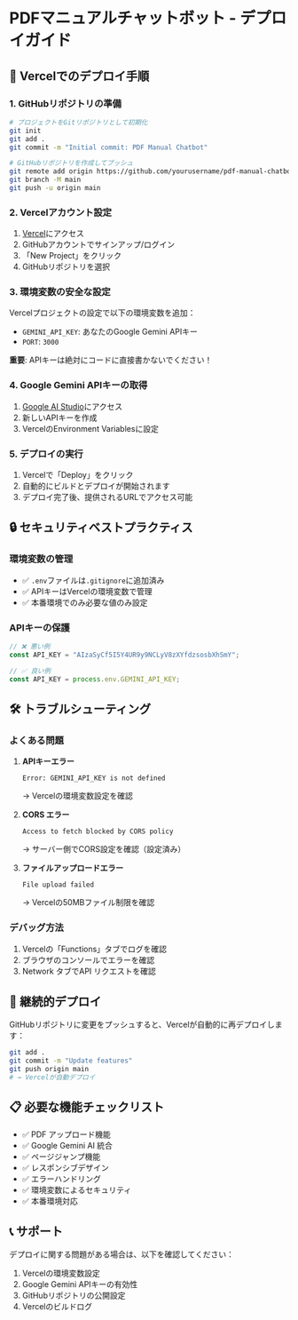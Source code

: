 # PDFマニュアルチャットボット - デプロイガイド

## 🚀 Vercelでのデプロイ手順

### 1. GitHubリポジトリの準備

```bash
# プロジェクトをGitリポジトリとして初期化
git init
git add .
git commit -m "Initial commit: PDF Manual Chatbot"

# GitHubリポジトリを作成してプッシュ
git remote add origin https://github.com/yourusername/pdf-manual-chatbot.git
git branch -M main
git push -u origin main
```

### 2. Vercelアカウント設定

1. [Vercel](https://vercel.com)にアクセス
2. GitHubアカウントでサインアップ/ログイン
3. 「New Project」をクリック
4. GitHubリポジトリを選択

### 3. 環境変数の安全な設定

Vercelプロジェクトの設定で以下の環境変数を追加：

- `GEMINI_API_KEY`: あなたのGoogle Gemini APIキー
- `PORT`: `3000`

**重要**: APIキーは絶対にコードに直接書かないでください！

### 4. Google Gemini APIキーの取得

1. [Google AI Studio](https://makersuite.google.com/app/apikey)にアクセス
2. 新しいAPIキーを作成
3. VercelのEnvironment Variablesに設定

### 5. デプロイの実行

1. Vercelで「Deploy」をクリック
2. 自動的にビルドとデプロイが開始されます
3. デプロイ完了後、提供されるURLでアクセス可能

## 🔒 セキュリティベストプラクティス

### 環境変数の管理
- ✅ `.env`ファイルは`.gitignore`に追加済み
- ✅ APIキーはVercelの環境変数で管理
- ✅ 本番環境でのみ必要な値のみ設定

### APIキーの保護
```javascript
// ❌ 悪い例
const API_KEY = "AIzaSyCf5I5Y4UR9y9NCLyV8zXYfdzsosbXhSmY";

// ✅ 良い例
const API_KEY = process.env.GEMINI_API_KEY;
```

## 🛠️ トラブルシューティング

### よくある問題

1. **APIキーエラー**
   ```
   Error: GEMINI_API_KEY is not defined
   ```
   → Vercelの環境変数設定を確認

2. **CORS エラー**
   ```
   Access to fetch blocked by CORS policy
   ```
   → サーバー側でCORS設定を確認（設定済み）

3. **ファイルアップロードエラー**
   ```
   File upload failed
   ```
   → Vercelの50MBファイル制限を確認

### デバッグ方法

1. Vercelの「Functions」タブでログを確認
2. ブラウザのコンソールでエラーを確認
3. Network タブでAPI リクエストを確認

## 🔄 継続的デプロイ

GitHubリポジトリに変更をプッシュすると、Vercelが自動的に再デプロイします：

```bash
git add .
git commit -m "Update features"
git push origin main
# → Vercelが自動デプロイ
```

## 📋 必要な機能チェックリスト

- ✅ PDF アップロード機能
- ✅ Google Gemini AI 統合  
- ✅ ページジャンプ機能
- ✅ レスポンシブデザイン
- ✅ エラーハンドリング
- ✅ 環境変数によるセキュリティ
- ✅ 本番環境対応

## 📞 サポート

デプロイに関する問題がある場合は、以下を確認してください：

1. Vercelの環境変数設定
2. Google Gemini APIキーの有効性  
3. GitHubリポジトリの公開設定
4. Vercelのビルドログ